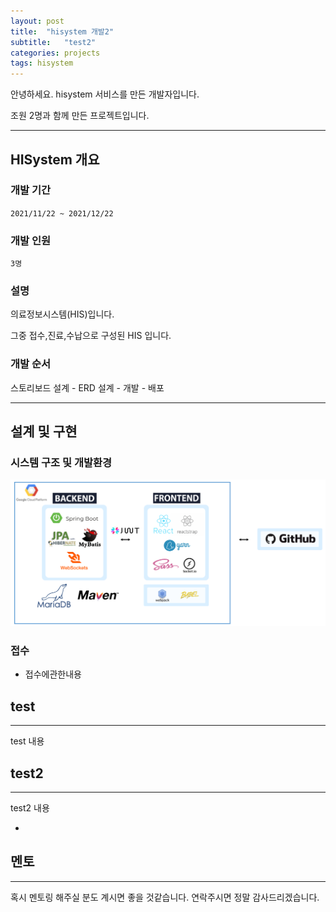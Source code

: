 ```yaml
---
layout: post
title:  "hisystem 개발2"
subtitle:   "test2"
categories: projects
tags: hisystem
---
```


안녕하세요. hisystem 서비스를 만든 개발자입니다.

조원 2명과 함께 만든 프로젝트입니다.


---
## HISystem 개요  

### 개발 기간
`2021/11/22 ~ 2021/12/22`  

### 개발 인원
`3명`

### 설명

의료정보시스템(HIS)입니다.

그중 접수,진료,수납으로 구성된 HIS 입니다.

### 개발 순서  
스토리보드 설계 - ERD 설계 - 개발 - 배포  

---

## 설계 및 구현

### 시스템 구조 및 개발환경
![](2022-01-12-19-30-09.png)


### 접수

- 접수에관한내용


## test

---

 test 내용

## test2

---

test2 내용


+

## 멘토

---

혹시 멘토링 해주실 분도 계시면 좋을 것같습니다. 연락주시면 정말 감사드리겠습니다.
